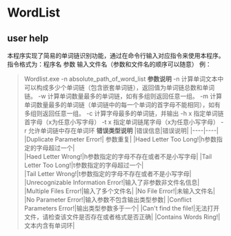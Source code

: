 # WordList
## user help
本程序实现了简易的单词链识别功能，通过在命令行输入对应指令来使用本程序。
指令格式为：程序名 参数 输入文件名（参数和文件名的顺序可以随意）
例：
>Wordlist.exe -n absolute_path_of_word_list
**参数说明**
-n 计算单词文本中可以构成多少个单词链（包含嵌套单词链），返回值为单词链总数和单词链。
-w 计算单词数量最多的单词链，如有多组则返回任意一组。
-m 计算单词数量最多的单词链（单词链中的每一个单词的首字母不能相同），如有多组则返回任意一组。
-c 计算字母最多的单词链，并输出
-h x 指定单词链首字母（x为任意小写字母）
-t x 指定单词链尾字母（x为任意小写字母）
-r 允许单词链中存在单词环
**错误类型说明**
|错误信息|错误说明|
|----|----|
|Duplicate Parameter Error!| 参数重复|
|Haed Letter Too Long!|h参数指定的字母超过一个|      
|Haed Letter Wrong!|h参数指定的字母不存在或者不是小写字母|
|Tail Letter Too Long!|t参数指定的字母超过一个|      
|Tail Letter Wrong!|t参数指定的字母不存在或者不是小写字母|
|Unrecognizable Information Error!|输入了非参数非文件名信息|
|Multiple Files Error!|输入了多个文件名|
|No File Error!|未输入文件名|
|No Parameter Error!|输入参数不包含输出类型参数|
|Conflict Parameters Error!|输出类型参数多于一个|
|Can't find the file!|无法打开文件，请检查该文件是否存在或者格式是否正确|
|Contains Words Ring!|文本内含有单词环|
